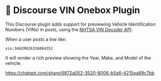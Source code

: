 # 🚗 Discourse VIN Onebox Plugin

This Discourse plugin adds support for previewing Vehicle Identification Numbers (VINs) in posts, using the [NHTSA VIN Decoder API](https://vpic.nhtsa.dot.gov/api/).

When a user posts a line like:

`vin:1HGCM82633A004352`

It will render a rich preview showing the Year, Make, and Model of the vehicle.

https://chatgpt.com/share/6872a052-3520-8006-b5a6-4215ea89c7bb